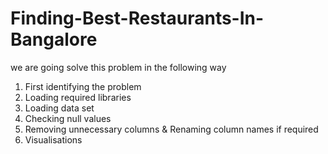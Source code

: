 # Finding-Best-Restaurants-In-Bangalore
we are going solve this problem in the following way
1. First identifying the problem
2. Loading required libraries
3. Loading data set
4. Checking null values
5. Removing unnecessary columns & Renaming column names if required
6. Visualisations
